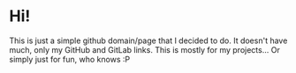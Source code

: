 # Hi!

This is just a simple github domain/page that I decided to do.
It doesn't have much, only my GitHub and GitLab links.
This is mostly for my projects... Or simply just for fun, who knows :P
